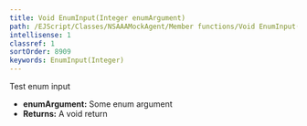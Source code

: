 ```yaml
---
title: Void EnumInput(Integer enumArgument)
path: /EJScript/Classes/NSAAAMockAgent/Member functions/Void EnumInput(Integer p_0)
intellisense: 1
classref: 1
sortOrder: 8909
keywords: EnumInput(Integer)
---
```



Test enum input



* **enumArgument:** Some enum argument
* **Returns:** A void return



